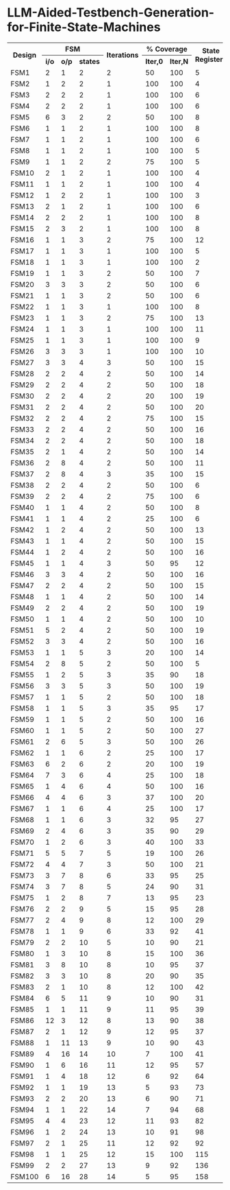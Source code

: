 # LLM-Aided-Testbench-Generation-for-Finite-State-Machines

<table>
  <tr>
    <th rowspan="2">Design</th>
    <th colspan="3">FSM</th>
    <th rowspan="2">Iterations</th>
    <th colspan="2">% Coverage</th>
    <th rowspan="2">State Registers</th>
    <th rowspan="2">I/O pairs</th>
    <th rowspan="2">Fuzzing</th>
  </tr>
  <tr>
    <th>i/o</th>
    <th>o/p</th>
    <th>states</th>
    <th>Iter,0</th>
    <th>Iter,N</th>
  </tr>
  <tr>
    <td>FSM1</td>
    <td>2</td>
    <td>1</td>
    <td>2</td>
    <td>2</td>
    <td>50</td>
    <td>100</td>
    <td>5</td>
    <td>11</td>
    <td>13</td>
  </tr>
  <tr>
    <td>FSM2</td>
    <td>1</td>
    <td>2</td>
    <td>2</td>
    <td>1</td>
    <td>100</td>
    <td>100</td>
    <td>4</td>
    <td>12</td>
    <td>8</td>
  </tr>
  <tr>
    <td>FSM3</td>
    <td>2</td>
    <td>2</td>
    <td>2</td>
    <td>1</td>
    <td>100</td>
    <td>100</td>
    <td>6</td>
    <td>14</td>
    <td>16</td>
  </tr>
  <tr>
    <td>FSM4</td>
    <td>2</td>
    <td>2</td>
    <td>2</td>
    <td>1</td>
    <td>100</td>
    <td>100</td>
    <td>6</td>
    <td>13</td>
    <td>15</td>
  </tr>
  <tr>
    <td>FSM5</td>
    <td>6</td>
    <td>3</td>
    <td>2</td>
    <td>2</td>
    <td>50</td>
    <td>100</td>
    <td>8</td>
    <td>13</td>
    <td>21</td>
  </tr>
  <tr>
    <td>FSM6</td>
    <td>1</td>
    <td>1</td>
    <td>2</td>
    <td>1</td>
    <td>100</td>
    <td>100</td>
    <td>8</td>
    <td>13</td>
    <td>9</td>
  </tr>
  <tr>
    <td>FSM7</td>
    <td>1</td>
    <td>1</td>
    <td>2</td>
    <td>1</td>
    <td>100</td>
    <td>100</td>
    <td>6</td>
    <td>14</td>
    <td>17</td>
  </tr>
  <tr>
    <td>FSM8</td>
    <td>1</td>
    <td>1</td>
    <td>2</td>
    <td>1</td>
    <td>100</td>
    <td>100</td>
    <td>5</td>
    <td>16</td>
    <td>18</td>
  </tr>
  <tr>
    <td>FSM9</td>
    <td>1</td>
    <td>1</td>
    <td>2</td>
    <td>2</td>
    <td>75</td>
    <td>100</td>
    <td>5</td>
    <td>8</td>
    <td>11</td>
  </tr>
  <tr>
    <td>FSM10</td>
    <td>2</td>
    <td>1</td>
    <td>2</td>
    <td>1</td>
    <td>100</td>
    <td>100</td>
    <td>4</td>
    <td>10</td>
    <td>7</td>
  </tr>
  <tr>
    <td>FSM11</td>
    <td>1</td>
    <td>1</td>
    <td>2</td>
    <td>1</td>
    <td>100</td>
    <td>100</td>
    <td>4</td>
    <td>6</td>
    <td>11</td>
  </tr>
  <tr>
    <td>FSM12</td>
    <td>1</td>
    <td>2</td>
    <td>2</td>
    <td>1</td>
    <td>100</td>
    <td>100</td>
    <td>3</td>
    <td>7</td>
    <td>10</td>
  </tr>
  <tr>
    <td>FSM13</td>
    <td>2</td>
    <td>1</td>
    <td>2</td>
    <td>1</td>
    <td>100</td>
    <td>100</td>
    <td>6</td>
    <td>9</td>
    <td>26</td>
  </tr>
  <tr>
    <td>FSM14</td>
    <td>2</td>
    <td>2</td>
    <td>2</td>
    <td>1</td>
    <td>100</td>
    <td>100</td>
    <td>8</td>
    <td>15</td>
    <td>12</td>
  </tr>
  <tr>
    <td>FSM15</td>
    <td>2</td>
    <td>3</td>
    <td>2</td>
    <td>1</td>
    <td>100</td>
    <td>100</td>
    <td>8</td>
    <td>13</td>
    <td>18</td>
  </tr>
  <tr>
    <td>FSM16</td>
    <td>1</td>
    <td>1</td>
    <td>3</td>
    <td>2</td>
    <td>75</td>
    <td>100</td>
    <td>12</td>
    <td>18</td>
    <td>23</td>
  </tr>
  <tr>
    <td>FSM17</td>
    <td>1</td>
    <td>1</td>
    <td>3</td>
    <td>1</td>
    <td>100</td>
    <td>100</td>
    <td>5</td>
    <td>12</td>
    <td>16</td>
  </tr>
  <tr>
    <td>FSM18</td>
    <td>1</td>
    <td>1</td>
    <td>3</td>
    <td>1</td>
    <td>100</td>
    <td>100</td>
    <td>2</td>
    <td>5</td>
    <td>6</td>
  </tr>
  <tr>
    <td>FSM19</td>
    <td>1</td>
    <td>1</td>
    <td>3</td>
    <td>2</td>
    <td>50</td>
    <td>100</td>
    <td>7</td>
    <td>15</td>
    <td>23</td>
  </tr>
  <tr>
    <td>FSM20</td>
    <td>3</td>
    <td>3</td>
    <td>3</td>
    <td>2</td>
    <td>50</td>
    <td>100</td>
    <td>6</td>
    <td>11</td>
    <td>9</td>
  </tr>
  <tr>
    <td>FSM21</td>
    <td>1</td>
    <td>1</td>
    <td>3</td>
    <td>2</td>
    <td>50</td>
    <td>100</td>
    <td>6</td>
    <td>10</td>
    <td>9</td>
  </tr>
  <tr>
    <td>FSM22</td>
    <td>1</td>
    <td>1</td>
    <td>3</td>
    <td>1</td>
    <td>100</td>
    <td>100</td>
    <td>8</td>
    <td>13</td>
    <td>19</td>
  </tr>
  <tr>
    <td>FSM23</td>
    <td>1</td>
    <td>1</td>
    <td>3</td>
    <td>2</td>
    <td>75</td>
    <td>100</td>
    <td>13</td>
    <td>21</td>
    <td>11</td>
  </tr>
  <tr>
    <td>FSM24</td>
    <td>1</td>
    <td>1</td>
    <td>3</td>
    <td>1</td>
    <td>100</td>
    <td>100</td>
    <td>11</td>
    <td>23</td>
    <td>18</td>
  </tr>
  <tr>
    <td>FSM25</td>
    <td>1</td>
    <td>1</td>
    <td>3</td>
    <td>1</td>
    <td>100</td>
    <td>100</td>
    <td>9</td>
    <td>7</td>
    <td>14</td>
  </tr>
  <tr>
    <td>FSM26</td>
    <td>3</td>
    <td>3</td>
    <td>3</td>
    <td>1</td>
    <td>100</td>
    <td>100</td>
    <td>10</td>
    <td>8</td>
    <td>14</td>
  </tr>
  <tr>
    <td>FSM27</td>
    <td>3</td>
    <td>3</td>
    <td>4</td>
    <td>3</td>
    <td>50</td>
    <td>100</td>
    <td>15</td>
    <td>19</td>
    <td>16</td>
  </tr>
  <tr>
    <td>FSM28</td>
    <td>2</td>
    <td>2</td>
    <td>4</td>
    <td>2</td>
    <td>50</td>
    <td>100</td>
    <td>14</td>
    <td>21</td>
    <td>18</td>
  </tr>
  <tr>
    <td>FSM29</td>
    <td>2</td>
    <td>2</td>
    <td>4</td>
    <td>2</td>
    <td>50</td>
    <td>100</td>
    <td>18</td>
    <td>29</td>
    <td>37</td>
  </tr>
  <tr>
    <td>FSM30</td>
    <td>2</td>
    <td>2</td>
    <td>4</td>
    <td>2</td>
    <td>20</td>
    <td>100</td>
    <td>19</td>
    <td>21</td>
    <td>26</td>
  </tr>
  <tr>
    <td>FSM31</td>
    <td>2</td>
    <td>2</td>
    <td>4</td>
    <td>2</td>
    <td>50</td>
    <td>100</td>
    <td>20</td>
    <td>28</td>
    <td>35</td>
  </tr>
  <tr>
    <td>FSM32</td>
    <td>2</td>
    <td>2</td>
    <td>4</td>
    <td>2</td>
    <td>75</td>
    <td>100</td>
    <td>15</td>
    <td>19</td>
    <td>23</td>
  </tr>
  <tr>
    <td>FSM33</td>
    <td>2</td>
    <td>2</td>
    <td>4</td>
    <td>2</td>
    <td>50</td>
    <td>100</td>
    <td>16</td>
    <td>23</td>
    <td>33</td>
  </tr>
  <tr>
    <td>FSM34</td>
    <td>2</td>
    <td>2</td>
    <td>4</td>
    <td>2</td>
    <td>50</td>
    <td>100</td>
    <td>18</td>
    <td>28</td>
    <td>27</td>
  </tr>
  <tr>
    <td>FSM35</td>
    <td>2</td>
    <td>1</td>
    <td>4</td>
    <td>2</td>
    <td>50</td>
    <td>100</td>
    <td>14</td>
    <td>8</td>
    <td>10</td>
  </tr>
  <tr>
    <td>FSM36</td>
    <td>2</td>
    <td>8</td>
    <td>4</td>
    <td>2</td>
    <td>50</td>
    <td>100</td>
    <td>11</td>
    <td>10</td>
    <td>16</td>
  </tr>
  <tr>
    <td>FSM37</td>
    <td>2</td>
    <td>8</td>
    <td>4</td>
    <td>3</td>
    <td>35</td>
    <td>100</td>
    <td>15</td>
    <td>26</td>
    <td>31</td>
  </tr>
  <tr>
    <td>FSM38</td>
    <td>2</td>
    <td>2</td>
    <td>4</td>
    <td>2</td>
    <td>50</td>
    <td>100</td>
    <td>6</td>
    <td>11</td>
    <td>18</td>
  </tr>
  <tr>
    <td>FSM39</td>
    <td>2</td>
    <td>2</td>
    <td>4</td>
    <td>2</td>
    <td>75</td>
    <td>100</td>
    <td>6</td>
    <td>13</td>
    <td>21</td>
  </tr>
  <tr>
    <td>FSM40</td>
    <td>1</td>
    <td>1</td>
    <td>4</td>
    <td>2</td>
    <td>50</td>
    <td>100</td>
    <td>8</td>
    <td>7</td>
    <td>12</td>
  </tr>
  <tr>
    <td>FSM41</td>
    <td>1</td>
    <td>1</td>
    <td>4</td>
    <td>2</td>
    <td>25</td>
    <td>100</td>
    <td>6</td>
    <td>8</td>
    <td>17</td>
  </tr>
  <tr>
    <td>FSM42</td>
    <td>1</td>
    <td>2</td>
    <td>4</td>
    <td>2</td>
    <td>50</td>
    <td>100</td>
    <td>13</td>
    <td>12</td>
    <td>14</td>
  </tr>
  <tr>
    <td>FSM43</td>
    <td>1</td>
    <td>1</td>
    <td>4</td>
    <td>2</td>
    <td>50</td>
    <td>100</td>
    <td>15</td>
    <td>19</td>
    <td>23</td>
  </tr>
  <tr>
    <td>FSM44</td>
    <td>1</td>
    <td>2</td>
    <td>4</td>
    <td>2</td>
    <td>50</td>
    <td>100</td>
    <td>16</td>
    <td>14</td>
    <td>21</td>
  </tr>
  <tr>
    <td>FSM45</td>
    <td>1</td>
    <td>1</td>
    <td>4</td>
    <td>3</td>
    <td>50</td>
    <td>95</td>
    <td>12</td>
    <td>19</td>
    <td>25</td>
  </tr>
  <tr>
    <td>FSM46</td>
    <td>3</td>
    <td>3</td>
    <td>4</td>
    <td>2</td>
    <td>50</td>
    <td>100</td>
    <td>16</td>
    <td>28</td>
    <td>34</td>
  </tr>
  <tr>
    <td>FSM47</td>
    <td>2</td>
    <td>2</td>
    <td>4</td>
    <td>2</td>
    <td>50</td>
    <td>100</td>
    <td>15</td>
    <td>21</td>
    <td>24</td>
  </tr>
  <tr>
    <td>FSM48</td>
    <td>1</td>
    <td>1</td>
    <td>4</td>
    <td>2</td>
    <td>50</td>
    <td>100</td>
    <td>14</td>
    <td>12</td>
    <td>22</td>
  </tr>
  <tr>
    <td>FSM49</td>
    <td>2</td>
    <td>2</td>
    <td>4</td>
    <td>2</td>
    <td>50</td>
    <td>100</td>
    <td>19</td>
    <td>11</td>
    <td>24</td>
  </tr>
  <tr>
    <td>FSM50</td>
    <td>1</td>
    <td>1</td>
    <td>4</td>
    <td>2</td>
    <td>50</td>
    <td>100</td>
    <td>10</td>
    <td>15</td>
    <td>28</td>
  </tr>
  <tr>
    <td>FSM51</td>
    <td>5</td>
    <td>2</td>
    <td>4</td>
    <td>2</td>
    <td>50</td>
    <td>100</td>
    <td>19</td>
    <td>15</td>
    <td>25</td>
  </tr>
  <tr>
    <td>FSM52</td>
    <td>3</td>
    <td>3</td>
    <td>4</td>
    <td>2</td>
    <td>50</td>
    <td>100</td>
    <td>16</td>
    <td>29</td>
    <td>46</td>
  </tr>
  <tr>
    <td>FSM53</td>
    <td>1</td>
    <td>1</td>
    <td>5</td>
    <td>3</td>
    <td>20</td>
    <td>100</td>
    <td>14</td>
    <td>19</td>
    <td>23</td>
  </tr>
  <tr>
    <td>FSM54</td>
    <td>2</td>
    <td>8</td>
    <td>5</td>
    <td>2</td>
    <td>50</td>
    <td>100</td>
    <td>5</td>
    <td>9</td>
    <td>15</td>
  </tr>
  <tr>
    <td>FSM55</td>
    <td>1</td>
    <td>2</td>
    <td>5</td>
    <td>3</td>
    <td>35</td>
    <td>90</td>
    <td>18</td>
    <td>24</td>
    <td>29</td>
  </tr>
  <tr>
    <td>FSM56</td>
    <td>3</td>
    <td>3</td>
    <td>5</td>
    <td>3</td>
    <td>50</td>
    <td>100</td>
    <td>19</td>
    <td>29</td>
    <td>46</td>
  </tr>
  <tr>
    <td>FSM57</td>
    <td>1</td>
    <td>1</td>
    <td>5</td>
    <td>2</td>
    <td>50</td>
    <td>100</td>
    <td>18</td>
    <td>13</td>
    <td>22</td>
  </tr>
  <tr>
    <td>FSM58</td>
    <td>1</td>
    <td>1</td>
    <td>5</td>
    <td>3</td>
    <td>35</td>
    <td>95</td>
    <td>17</td>
    <td>9</td>
    <td>23</td>
  </tr>
  <tr>
    <td>FSM59</td>
    <td>1</td>
    <td>1</td>
    <td>5</td>
    <td>2</td>
    <td>50</td>
    <td>100</td>
    <td>16</td>
    <td>23</td>
    <td>40</td>
  </tr>
  <tr>
    <td>FSM60</td>
    <td>1</td>
    <td>1</td>
    <td>5</td>
    <td>2</td>
    <td>50</td>
    <td>100</td>
    <td>27</td>
    <td>24</td>
    <td>42</td>
  </tr>
  <tr>
    <td>FSM61</td>
    <td>2</td>
    <td>6</td>
    <td>5</td>
    <td>3</td>
    <td>50</td>
    <td>100</td>
    <td>26</td>
    <td>35</td>
    <td>44</td>
  </tr>
  <tr>
    <td>FSM62</td>
    <td>1</td>
    <td>1</td>
    <td>6</td>
    <td>2</td>
    <td>25</td>
    <td>100</td>
    <td>17</td>
    <td>13</td>
    <td>11</td>
  </tr>
  <tr>
    <td>FSM63</td>
    <td>6</td>
    <td>2</td>
    <td>6</td>
    <td>2</td>
    <td>20</td>
    <td>100</td>
    <td>19</td>
    <td>25</td>
    <td>23</td>
  </tr>
  <tr>
    <td>FSM64</td>
    <td>7</td>
    <td>3</td>
    <td>6</td>
    <td>4</td>
    <td>25</td>
    <td>100</td>
    <td>18</td>
    <td>24</td>
    <td>23</td>
  </tr>
  <tr>
    <td>FSM65</td>
    <td>1</td>
    <td>4</td>
    <td>6</td>
    <td>4</td>
    <td>50</td>
    <td>100</td>
    <td>16</td>
    <td>28</td>
    <td>37</td>
  </tr>
  <tr>
    <td>FSM66</td>
    <td>4</td>
    <td>4</td>
    <td>6</td>
    <td>3</td>
    <td>37</td>
    <td>100</td>
    <td>20</td>
    <td>15</td>
    <td>16</td>
  </tr>
  <tr>
    <td>FSM67</td>
    <td>1</td>
    <td>1</td>
    <td>6</td>
    <td>4</td>
    <td>25</td>
    <td>100</td>
    <td>17</td>
    <td>11</td>
    <td>28</td>
  </tr>
  <tr>
    <td>FSM68</td>
    <td>1</td>
    <td>1</td>
    <td>6</td>
    <td>3</td>
    <td>32</td>
    <td>95</td>
    <td>27</td>
    <td>16</td>
    <td>34</td>
  </tr>
  <tr>
    <td>FSM69</td>
    <td>2</td>
    <td>4</td>
    <td>6</td>
    <td>3</td>
    <td>35</td>
    <td>90</td>
    <td>29</td>
    <td>48</td>
    <td>56</td>
  </tr>
  <tr>
    <td>FSM70</td>
    <td>1</td>
    <td>2</td>
    <td>6</td>
    <td>3</td>
    <td>40</td>
    <td>100</td>
    <td>33</td>
    <td>44</td>
    <td>64</td>
  </tr>
  <tr>
    <td>FSM71</td>
    <td>5</td>
    <td>5</td>
    <td>7</td>
    <td>5</td>
    <td>19</td>
    <td>100</td>
    <td>26</td>
    <td>22</td>
    <td>44</td>
  </tr>
  <tr>
    <td>FSM72</td>
    <td>4</td>
    <td>4</td>
    <td>7</td>
    <td>3</td>
    <td>50</td>
    <td>100</td>
    <td>21</td>
    <td>12</td>
    <td>17</td>
  </tr>
  <tr>
    <td>FSM73</td>
    <td>3</td>
    <td>7</td>
    <td>8</td>
    <td>6</td>
    <td>33</td>
    <td>95</td>
    <td>25</td>
    <td>23</td>
    <td>35</td>
  </tr>
  <tr>
    <td>FSM74</td>
    <td>3</td>
    <td>7</td>
    <td>8</td>
    <td>5</td>
    <td>24</td>
    <td>90</td>
    <td>31</td>
    <td>46</td>
    <td>57</td>
  </tr>
  <tr>
    <td>FSM75</td>
    <td>1</td>
    <td>2</td>
    <td>8</td>
    <td>7</td>
    <td>13</td>
    <td>95</td>
    <td>23</td>
    <td>43</td>
    <td>52</td>
  </tr>
  <tr>
    <td>FSM76</td>
    <td>2</td>
    <td>2</td>
    <td>9</td>
    <td>5</td>
    <td>15</td>
    <td>95</td>
    <td>28</td>
    <td>37</td>
    <td>31</td>
  </tr>
  <tr>
    <td>FSM77</td>
    <td>2</td>
    <td>4</td>
    <td>9</td>
    <td>8</td>
    <td>12</td>
    <td>100</td>
    <td>29</td>
    <td>39</td>
    <td>59</td>
  </tr>
  <tr>
    <td>FSM78</td>
    <td>1</td>
    <td>1</td>
    <td>9</td>
    <td>6</td>
    <td>33</td>
    <td>92</td>
    <td>41</td>
    <td>38</td>
    <td>66</td>
  </tr>
  <tr>
    <td>FSM79</td>
    <td>2</td>
    <td>2</td>
    <td>10</td>
    <td>5</td>
    <td>10</td>
    <td>90</td>
    <td>21</td>
    <td>17</td>
    <td>19</td>
  </tr>
  <tr>
    <td>FSM80</td>
    <td>1</td>
    <td>3</td>
    <td>10</td>
    <td>8</td>
    <td>15</td>
    <td>100</td>
    <td>36</td>
    <td>34</td>
    <td>61</td>
  </tr>
  <tr>
    <td>FSM81</td>
    <td>3</td>
    <td>8</td>
    <td>10</td>
    <td>8</td>
    <td>10</td>
    <td>95</td>
    <td>37</td>
    <td>49</td>
    <td>46</td>
  </tr>
  <tr>
    <td>FSM82</td>
    <td>3</td>
    <td>3</td>
    <td>10</td>
    <td>8</td>
    <td>20</td>
    <td>90</td>
    <td>35</td>
    <td>30</td>
    <td>51</td>
  </tr>
  <tr>
    <td>FSM83</td>
    <td>2</td>
    <td>1</td>
    <td>10</td>
    <td>8</td>
    <td>12</td>
    <td>100</td>
    <td>42</td>
    <td>59</td>
    <td>89</td>
  </tr>
  <tr>
    <td>FSM84</td>
    <td>6</td>
    <td>5</td>
    <td>11</td>
    <td>9</td>
    <td>10</td>
    <td>90</td>
    <td>31</td>
    <td>42</td>
    <td>68</td>
  </tr>
  <tr>
    <td>FSM85</td>
    <td>1</td>
    <td>1</td>
    <td>11</td>
    <td>9</td>
    <td>11</td>
    <td>95</td>
    <td>39</td>
    <td>56</td>
    <td>77</td>
  </tr>
  <tr>
    <td>FSM86</td>
    <td>12</td>
    <td>3</td>
    <td>12</td>
    <td>8</td>
    <td>13</td>
    <td>90</td>
    <td>38</td>
    <td>51</td>
    <td>42</td>
  </tr>
  <tr>
    <td>FSM87</td>
    <td>2</td>
    <td>1</td>
    <td>12</td>
    <td>9</td>
    <td>12</td>
    <td>95</td>
    <td>37</td>
    <td>31</td>
    <td>51</td>
  </tr>
  <tr>
    <td>FSM88</td>
    <td>1</td>
    <td>11</td>
    <td>13</td>
    <td>9</td>
    <td>10</td>
    <td>90</td>
    <td>43</td>
    <td>56</td>
    <td>62</td>
  </tr>
  <tr>
    <td>FSM89</td>
    <td>4</td>
    <td>16</td>
    <td>14</td>
    <td>10</td>
    <td>7</td>
    <td>100</td>
    <td>41</td>
    <td>36</td>
    <td>33</td>
  </tr>
  <tr>
    <td>FSM90</td>
    <td>1</td>
    <td>6</td>
    <td>16</td>
    <td>11</td>
    <td>12</td>
    <td>95</td>
    <td>57</td>
    <td>68</td>
    <td>55</td>
  </tr>
  <tr>
    <td>FSM91</td>
    <td>1</td>
    <td>4</td>
    <td>18</td>
    <td>12</td>
    <td>6</td>
    <td>92</td>
    <td>64</td>
    <td>79</td>
    <td>91</td>
  </tr>
  <tr>
    <td>FSM92</td>
    <td>1</td>
    <td>1</td>
    <td>19</td>
    <td>13</td>
    <td>5</td>
    <td>93</td>
    <td>73</td>
    <td>85</td>
    <td>107</td>
  </tr>
  <tr>
    <td>FSM93</td>
    <td>2</td>
    <td>2</td>
    <td>20</td>
    <td>13</td>
    <td>6</td>
    <td>90</td>
    <td>71</td>
    <td>81</td>
    <td>97</td>
  </tr>
  <tr>
    <td>FSM94</td>
    <td>1</td>
    <td>1</td>
    <td>22</td>
    <td>14</td>
    <td>7</td>
    <td>94</td>
    <td>68</td>
    <td>74</td>
    <td>88</td>
  </tr>
  <tr>
    <td>FSM95</td>
    <td>4</td>
    <td>4</td>
    <td>23</td>
    <td>12</td>
    <td>11</td>
    <td>93</td>
    <td>82</td>
    <td>94</td>
    <td>113</td>
  </tr>
  <tr>
    <td>FSM96</td>
    <td>1</td>
    <td>2</td>
    <td>24</td>
    <td>13</td>
    <td>10</td>
    <td>91</td>
    <td>98</td>
    <td>95</td>
    <td>134</td>
  </tr>
  <tr>
    <td>FSM97</td>
    <td>2</td>
    <td>1</td>
    <td>25</td>
    <td>11</td>
    <td>12</td>
    <td>92</td>
    <td>92</td>
    <td>109</td>
    <td>129</td>
  </tr>
  <tr>
    <td>FSM98</td>
    <td>1</td>
    <td>1</td>
    <td>25</td>
    <td>12</td>
    <td>15</td>
    <td>100</td>
    <td>115</td>
    <td>127</td>
    <td>148</td>
  </tr>
  <tr>
    <td>FSM99</td>
    <td>2</td>
    <td>2</td>
    <td>27</td>
    <td>13</td>
    <td>9</td>
    <td>92</td>
    <td>136</td>
    <td>158</td>
    <td>172</td>
  </tr>
  <tr>
    <td>FSM100</td>
    <td>6</td>
    <td>16</td>
    <td>28</td>
    <td>14</td>
    <td>5</td>
    <td>95</td>
    <td>158</td>
    <td>193</td>
    <td>181</td>
  </tr>
</table>

